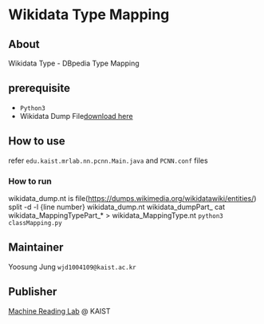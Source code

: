 # Wikidata Type Mapping

## About

Wikidata Type - DBpedia Type Mapping

## prerequisite
* `Python3`
* Wikidata Dump File[download here](https://dumps.wikimedia.org/wikidatawiki/entities/)

## How to use
refer `edu.kaist.mrlab.nn.pcnn.Main.java` and `PCNN.conf` files

### How to run
wikidata_dump.nt is file(https://dumps.wikimedia.org/wikidatawiki/entities/)
split -d -l {line number} wikidata_dump.nt wikidata_dumpPart_
cat wikidata_MappingTypePart_* > wikidata_MappingType.nt
`python3 classMapping.py`

## Maintainer
Yoosung Jung `wjd1004109@kaist.ac.kr`

## Publisher
[Machine Reading Lab](http://mrlab.kaist.ac.kr/) @ KAIST

